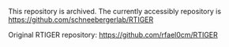 This repository is archived. The currently accessibly repository is https://github.com/schneebergerlab/RTIGER

Original RTIGER repository: https://github.com/rfael0cm/RTIGER
